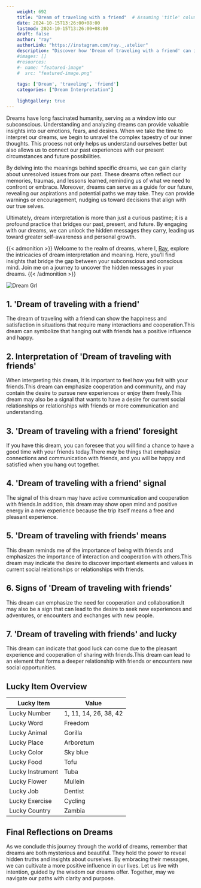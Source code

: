 ```yaml
---
    weight: 692
    title: "Dream of traveling with a friend"  # Assuming 'title' column exists
    date: 2024-10-15T13:26:00+08:00
    lastmod: 2024-10-15T13:26:00+08:00
    draft: false
    author: "ray"
    authorLink: "https://instagram.com/ray._.atelier"
    description: "Discover how 'Dream of traveling with a friend' can interpret your future and uncover its significant meanings in your life."
    #images: []
    #resources:
    #- name: "featured-image"
    #  src: "featured-image.png"
    
    tags: ['Dream', 'traveling', 'friend']
    categories: ["Dream Interpretation"]
    
    lightgallery: true
---
```

    
Dreams have long fascinated humanity, serving as a window into our subconscious. Understanding and analyzing dreams can provide valuable insights into our emotions, fears, and desires. When we take the time to interpret our dreams, we begin to unravel the complex tapestry of our inner thoughts. This process not only helps us understand ourselves better but also allows us to connect our past experiences with our present circumstances and future possibilities.

By delving into the meanings behind specific dreams, we can gain clarity about unresolved issues from our past. These dreams often reflect our memories, traumas, and lessons learned, reminding us of what we need to confront or embrace. Moreover, dreams can serve as a guide for our future, revealing our aspirations and potential paths we may take. They can provide warnings or encouragement, nudging us toward decisions that align with our true selves.

Ultimately, dream interpretation is more than just a curious pastime; it is a profound practice that bridges our past, present, and future. By engaging with our dreams, we can unlock the hidden messages they carry, leading us toward greater self-awareness and personal growth.

{{< admonition >}}
Welcome to the realm of dreams, where I, [Ray](https://instagram.com/ray._.atelier), explore the intricacies of dream interpretation and meaning. Here, you’ll find insights that bridge the gap between your subconscious and conscious mind. Join me on a journey to uncover the hidden messages in your dreams.
{{< /admonition >}}

![Dream Grl](https://cdn.pixabay.com/photo/2017/11/02/03/35/gothic-2910057_1280.jpg "Dream Grl")

## 1. 'Dream of traveling with a friend'
The dream of traveling with a friend can show the happiness and satisfaction in situations that require many interactions and cooperation.This dream can symbolize that hanging out with friends has a positive influence and happy.

## 2. Interpretation of 'Dream of traveling with friends'
When interpreting this dream, it is important to feel how you felt with your friends.This dream can emphasize cooperation and community, and may contain the desire to pursue new experiences or enjoy them freely.This dream may also be a signal that wants to have a desire for current social relationships or relationships with friends or more communication and understanding.

## 3. 'Dream of traveling with a friend' foresight
If you have this dream, you can foresee that you will find a chance to have a good time with your friends today.There may be things that emphasize connections and communication with friends, and you will be happy and satisfied when you hang out together.

## 4. 'Dream of traveling with a friend' signal
The signal of this dream may have active communication and cooperation with friends.In addition, this dream may show open mind and positive energy in a new experience because the trip itself means a free and pleasant experience.

## 5. 'Dream of traveling with friends' means
This dream reminds me of the importance of being with friends and emphasizes the importance of interaction and cooperation with others.This dream may indicate the desire to discover important elements and values in current social relationships or relationships with friends.

## 6. Signs of 'Dream of traveling with friends'
This dream can emphasize the need for cooperation and collaboration.It may also be a sign that can lead to the desire to seek new experiences and adventures, or encounters and exchanges with new people.

## 7. 'Dream of traveling with friends' and lucky
This dream can indicate that good luck can come due to the pleasant experience and cooperation of sharing with friends.This dream can lead to an element that forms a deeper relationship with friends or encounters new social opportunities.

## Lucky Item Overview
| Lucky Item          | Value              |
|---------------|--------------------|
| Lucky Number        | 1, 11, 14, 26, 38, 42  |
| Lucky Word          | Freedom |
| Lucky Animal        | Gorilla |
| Lucky Place         | Arboretum     |
| Lucky Color         | Sky blue     |
| Lucky Food          | Tofu      |
| Lucky Instrument    | Tuba |
| Lucky Flower        | Mullein    |
| Lucky Job           | Dentist       |
| Lucky Exercise      | Cycling  |
| Lucky Country       | Zambia    |


##  Final Reflections on Dreams

As we conclude this journey through the world of dreams, remember that dreams are both mysterious and beautiful. They hold the power to reveal hidden truths and insights about ourselves. By embracing their messages, we can cultivate a more positive influence in our lives. Let us live with intention, guided by the wisdom our dreams offer. Together, may we navigate our paths with clarity and purpose.
